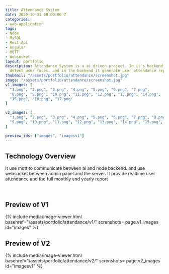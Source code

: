 ```yaml
---
title: Attendance System
date: 2020-10-31 00:00:00 Z
categories:
- web-application
tags:
- Node
- MySQL
- Rest Api
- Angular
- MQTT
- Websocket
layout: portfolio
description: Attendance System is a ai driven project. In it's backend it run ai to
  detect user faces. and in the backend it generate user attendance report.
thubmail: "/assets/portfolio/attendance/screenshot.jpg"
image: "/assets/portfolio/attendance/screenshot.jpg"
v1_images: [
  "1.png", "2.png", "3.png", "4.png", "5.png", "6.png", "7.png",
  "8.png", "9.png", "10.png", "11.png", "12.png", "13.png", "14.png", 
  "15.png", "16.png", "17.png"
]

v2_images: [
  "1.png", "2.png", "3.png", "4.png", "5.png", "6.png", "7.png", "8.png", 
  "9.png", "10.png", "11.png", "12.png", "13.png", "14.png", "15.png", "16.png", "17.png"
]

preview_ids: ["images", "imagesv1"]
---
```


## Technology Overview 
It use mqtt to communicate between ai and node backend. and use websocket between admin panel and the server. It provide realtime user attendance and the full monthly and yearly report

<br/>

## Preview of V1 
{% 
  include media/image-viewer.html 
  basehref="/assets/portfolio/attendance/v1/" 
  screnshots= page.v1_images
  id="images" 
%}




## Preview of V2

{% 
  include media/image-viewer.html 
  basehref="/assets/portfolio/attendance/v2/" 
  screnshots= page.v2_images
  id="imagesv1" 
%}
